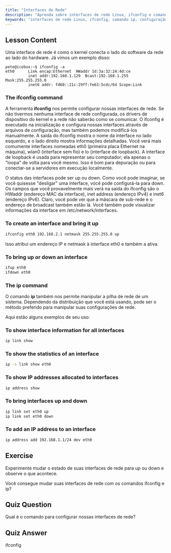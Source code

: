 ```yaml
---
title: "Interfaces de Rede"
description: "Aprenda sobre interfaces de rede Linux, ifconfig e comandos ip. Entenda como configurar e gerenciar configurações de rede. Comece sua jornada de rede Linux!"
keywords: "interfaces de rede Linux, ifconfig, comando ip, configuração de rede, rede Linux, iniciante, tutorial, guia"
---
```


## Lesson Content

Uma interface de rede é como o kernel conecta o lado do software da rede ao lado do hardware. Já vimos um exemplo disso:

```plaintext
pete@icebox:~$ ifconfig -a
eth0      Link encap:Ethernet  HWaddr 1d:3a:32:24:4d:ce
          inet addr:192.168.1.129  Bcast:192.168.1.255  Mask:255.255.255.0
          inet6 addr: fd60::21c:29ff:fe63:5cdc/64 Scope:Link
```

### The ifconfig command

A ferramenta **ifconfig** nos permite configurar nossas interfaces de rede. Se não tivermos nenhuma interface de rede configurada, os drivers de dispositivo do kernel e a rede não saberão como se comunicar. O ifconfig é executado na inicialização e configura nossas interfaces através de arquivos de configuração, mas também podemos modificá-los manualmente. A saída do ifconfig mostra o nome da interface no lado esquerdo, e o lado direito mostra informações detalhadas. Você verá mais comumente interfaces nomeadas eth0 (primeira placa Ethernet na máquina), wlan0 (interface sem fio) e lo (interface de loopback). A interface de loopback é usada para representar seu computador; ela apenas o "loopa" de volta para você mesmo. Isso é bom para depuração ou para conectar-se a servidores em execução localmente.

O status das interfaces pode ser up ou down. Como você pode imaginar, se você quisesse "desligar" uma interface, você pode configurá-la para down. Os campos que você provavelmente mais verá na saída do ifconfig são o HWaddr (endereço MAC da interface), inet address (endereço IPv4) e inet6 (endereço IPv6). Claro, você pode ver que a máscara de sub-rede e o endereço de broadcast também estão lá. Você também pode visualizar informações da interface em /etc/network/interfaces.

### To create an interface and bring it up

```bash
ifconfig eth0 192.168.2.1 netmask 255.255.255.0 up
```

Isso atribui um endereço IP e netmask à interface eth0 e também a ativa.

### To bring up or down an interface

```bash
ifup eth0
ifdown eth0
```

### The ip command

O comando **ip** também nos permite manipular a pilha de rede de um sistema. Dependendo da distribuição que você está usando, pode ser o método preferido para manipular suas configurações de rede.

Aqui estão alguns exemplos de seu uso:

### To show interface information for all interfaces

```bash
ip link show
```

### To show the statistics of an interface

```bash
ip -s link show eth0
```

### To show IP addresses allocated to interfaces

```bash
ip address show
```

### To bring interfaces up and down

```bash
ip link set eth0 up
ip link set eth0 down
```

### To add an IP address to an interface

```bash
ip address add 192.168.1.1/24 dev eth0
```

## Exercise

Experimente mudar o estado de suas interfaces de rede para up ou down e observe o que acontece.

Você consegue mudar suas interfaces de rede com os comandos ifconfig e ip?

## Quiz Question

Qual é o comando para configurar nossas interfaces de rede?

## Quiz Answer

ifconfig

